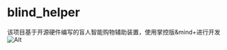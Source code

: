 # blind_helper
该项目基于开源硬件编写的盲人智能购物辅助装置，使用掌控版&mind+进行开发
![Alt](https://repobeats.axiom.co/api/embed/a5bfc845712b3e3d3dc6218d6b015de8f41de907.svg "Repobeats analytics image")
